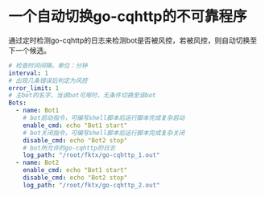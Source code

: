 # 一个自动切换go-cqhttp的不可靠程序

通过定时检测go-cqhttp的日志来检测bot是否被风控，若被风控，则自动切换至下一个候选。

```yml
# 检查时间间隔，单位：分钟
interval: 1
# 出现几条错误后判定为风控
error_limit: 1
# 主bot的名字，当该bot可用时，无条件切换至该bot
Bots:
  - name: Bot1
    # bot启动指令，可编写shell脚本后运行脚本完成复杂启动
    enable_cmd: echo "Bot1 start"
    # bot关闭指令，可编写shell脚本后运行脚本完成复杂关闭
    disable_cmd: echo "Bot2 stop" 
    # bot所允许的go-cqhttp的日志
    log_path: "/root/fktx/go-cqhttp_1.out"
  - name: Bot2
    enable_cmd: echo "Bot1 start"
    disable_cmd: echo "Bot2 stop"
    log_path: "/root/fktx/go-cqhttp_2.out"
```